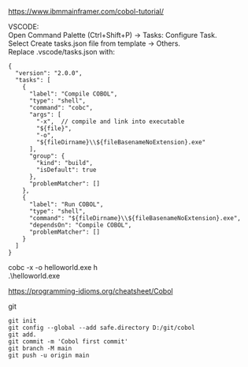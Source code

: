 https://www.ibmmainframer.com/cobol-tutorial/</BR>


VSCODE:</BR>
Open Command Palette (Ctrl+Shift+P) → Tasks: Configure Task.</BR>
Select Create tasks.json file from template → Others.</BR>
Replace .vscode/tasks.json with:</BR>

```
{
  "version": "2.0.0",
  "tasks": [
    {
      "label": "Compile COBOL",
      "type": "shell",
      "command": "cobc",
      "args": [
        "-x",  // compile and link into executable
        "${file}", 
        "-o", 
        "${fileDirname}\\${fileBasenameNoExtension}.exe"
      ],
      "group": {
        "kind": "build",
        "isDefault": true
      },
      "problemMatcher": []
    },
    {
      "label": "Run COBOL",
      "type": "shell",
      "command": "${fileDirname}\\${fileBasenameNoExtension}.exe",
      "dependsOn": "Compile COBOL",
      "problemMatcher": []
    }
  ]
}
```

 cobc -x -o helloworld.exe h</BR>
 .\helloworld.exe</BR>

 https://programming-idioms.org/cheatsheet/Cobol</BR>

 git</BR>
 ```
 git init
 git config --global --add safe.directory D:/git/cobol
 git add.
 git commit -m 'Cobol first commit'
 git branch -M main
 git push -u origin main
 ```